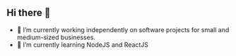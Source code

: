 ## Hi there 👋


- 🔭 I’m currently working independently on software projects for small and medium-sized businesses.
- 🌱 I’m currently learning NodeJS and ReactJS


<!-- - 👯 I’m looking to collaborate on ...
- 🤔 I’m looking for help with ...
- 💬 Ask me about ...
- 📫 How to reach me: ...
- 😄 Pronouns: ...
- ⚡ Fun fact: ... -->

